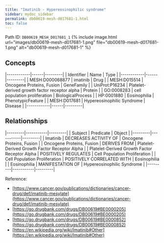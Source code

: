 ```yaml
---
title: "Imatinib - Hypereosinophilic syndrome"
sidebar: mydoc_sidebar
permalink: db00619-mesh-d017681-1.html
toc: false 
---
```



Path ID: `DB00619_MESH_D017681_1`
{% include image.html url="images/db00619-mesh-d017681-1.png" file="db00619-mesh-d017681-1.png" alt="db00619-mesh-d017681-1" %}

## Concepts

|------------|------|---------|
| Identifier | Name | Type    |
|------------|------|---------|
| MESH:D000068877 | imatinib | Drug |
| MESH:D015514 | Oncogene Proteins, Fusion | GeneFamily |
| UniProt:P16234 | Platelet-derived growth factor receptor alpha | Protein |
| GO:0008283 | cell population proliferation | BiologicalProcess |
| HP:0001880 | Eosinophilia | PhenotypicFeature |
| MESH:D017681 | Hypereosinophilic Syndrome | Disease |
|------------|------|---------|

## Relationships

|---------|-----------|---------|
| Subject | Predicate | Object  |
|---------|-----------|---------|
| Imatinib | DECREASES ACTIVITY OF | Oncogene Proteins, Fusion |
| Oncogene Proteins, Fusion | DERIVES FROM | Platelet-Derived Growth Factor Receptor Alpha |
| Platelet-Derived Growth Factor Receptor Alpha | POSITIVELY REGULATES | Cell Population Proliferation |
| Cell Population Proliferation | POSITIVELY CORRELATED WITH | Eosinophilia |
| Eosinophilia | MANIFESTATION OF | Hypereosinophilic Syndrome |
|---------|-----------|---------|

Reference: 
  - [https://www.cancer.gov/publications/dictionaries/cancer-drug/def/imatinib-mesylate](https://www.cancer.gov/publications/dictionaries/cancer-drug/def/imatinib-mesylate)
  - [https://go.drugbank.com/drugs/DB00619#BE0000205](https://go.drugbank.com/drugs/DB00619#BE0000205)
  - [https://go.drugbank.com/drugs/DB00619#BE0000852](https://go.drugbank.com/drugs/DB00619#BE0000852)
  - [https://en.wikipedia.org/wiki/Imatinib#Other](https://en.wikipedia.org/wiki/Imatinib#Other)
